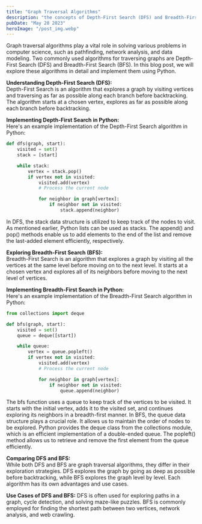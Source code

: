 ```yaml
---
title: "Graph Traversal Algorithms"
description: "the concepts of Depth-First Search (DFS) and Breadth-First Search (BFS) in Python, providing an in-depth explanation of each algorithm and their implementation, along with their use cases and comparisons..."
pubDate: "May 28 2023"
heroImage: "/post_img.webp"
---
```

Graph traversal algorithms play a vital role in solving various problems in computer science, such as pathfinding, network analysis, and data modeling. Two commonly used algorithms for traversing graphs are Depth-First Search (DFS) and Breadth-First Search (BFS). In this blog post, we will explore these algorithms in detail and implement them using Python.

**Understanding Depth-First Search (DFS):**  
Depth-First Search is an algorithm that explores a graph by visiting vertices and traversing as far as possible along each branch before backtracking. The algorithm starts at a chosen vertex, explores as far as possible along each branch before backtracking.

**Implementing Depth-First Search in Python:**  
Here's an example implementation of the Depth-First Search algorithm in Python:
```python
def dfs(graph, start):
    visited = set()
    stack = [start]

    while stack:
        vertex = stack.pop()
        if vertex not in visited:
            visited.add(vertex)
            # Process the current node

            for neighbor in graph[vertex]:
                if neighbor not in visited:
                    stack.append(neighbor)
```
In DFS, the stack data structure is utilized to keep track of the nodes to visit. As mentioned earlier, Python lists can be used as stacks. The append() and pop() methods enable us to add elements to the end of the list and remove the last-added element efficiently, respectively.

**Exploring Breadth-First Search (BFS):**  
Breadth-First Search is an algorithm that explores a graph by visiting all the vertices at the same level before moving on to the next level. It starts at a chosen vertex and explores all of its neighbors before moving to the next level of vertices.

**Implementing Breadth-First Search in Python:**  
Here's an example implementation of the Breadth-First Search algorithm in Python:
```python
from collections import deque

def bfs(graph, start):
    visited = set()
    queue = deque([start])

    while queue:
        vertex = queue.popleft()
        if vertex not in visited:
            visited.add(vertex)
            # Process the current node

            for neighbor in graph[vertex]:
                if neighbor not in visited:
                    queue.append(neighbor)
```
The bfs function uses a queue to keep track of the vertices to be visited. It starts with the initial vertex, adds it to the visited set, and continues exploring its neighbors in a breadth-first manner. In BFS, the queue data structure plays a crucial role. It allows us to maintain the order of nodes to be explored. Python provides the deque class from the collections module, which is an efficient implementation of a double-ended queue. The popleft() method allows us to retrieve and remove the first element from the queue efficiently.

**Comparing DFS and BFS:**  
While both DFS and BFS are graph traversal algorithms, they differ in their exploration strategies. DFS explores the graph by going as deep as possible before backtracking, while BFS explores the graph level by level. Each algorithm has its own advantages and use cases.

**Use Cases of DFS and BFS:**
DFS is often used for exploring paths in a graph, cycle detection, and solving maze-like puzzles.
BFS is commonly employed for finding the shortest path between two vertices, network analysis, and web crawling.